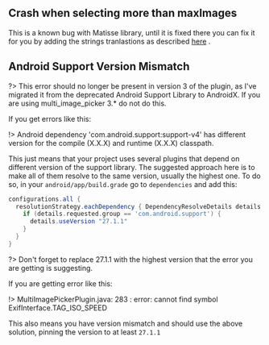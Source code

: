 ## Crash when selecting more than maxImages

This is a known bug with Matisse library, until it is fixed there you can fix it for you by adding the strings tranlastions as described [here](https://sh1d0w.github.io/multi_image_picker/#/theming?id=android-customization) .

## Android Support Version Mismatch

?> This error should no longer be present in version 3 of the plugin, as I've migrated it from the deprecated Android Support Library to AndroidX. If you are using multi_image_picker 3.* do not do this.

If you get errors like this:

!> Android dependency 'com.android.support:support-v4' has different version for the compile (X.X.X) and runtime (X.X.X) classpath.

This just means that your project uses several plugins that depend on different version of the support library. The suggested approach here is
to make all of them resolve to the same version, usually the highest one. To do so, in your `android/app/build.grade` go to `dependencies` and
add this:

```gradle
configurations.all {
  resolutionStrategy.eachDependency { DependencyResolveDetails details ->
    if (details.requested.group == 'com.android.support') {
      details.useVersion "27.1.1"
    }
  }
}
```

?> Don't forget to replace 27.1.1 with the highest version that the error you are getting is suggesting.

If you are getting error like this:

!> MultiImagePickerPlugin.java: 283 : error: cannot find symbol ExifInterface.TAG_ISO_SPEED

This also means you have version mismatch and should use the above solution, pinning the version to at least `27.1.1`
